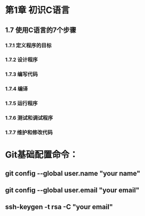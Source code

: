 # 第1章 初识C语言

## 1.7 使用C语言的7个步骤
### 1.7.1 定义程序的目标
### 1.7.2 设计程序
### 1.7.3 编写代码
### 1.7.4 编译
### 1.7.5 运行程序
### 1.7.6 测试和调试程序
### 1.7.7 维护和修改代码

# Git基础配置命令：
## git config --global user.name "your name"
## git config --global user.email "your email"
## ssh-keygen -t rsa -C "your email"
